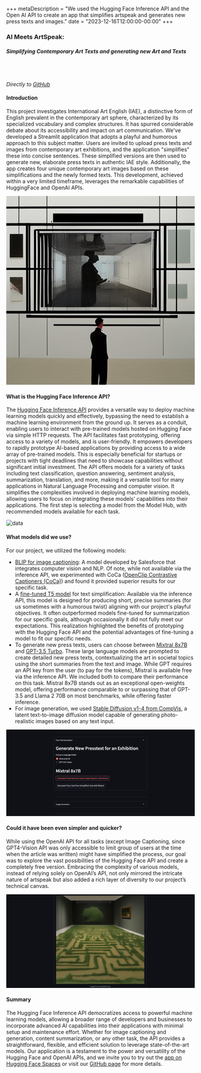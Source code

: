 +++
metaDescription = "We used the Hugging Face Inference API and the Open AI API to create an app that simplifies artspeak and generates new press texts and images."
date = "2023-12-16T12:00:00-00:00"
+++

### AI Meets ArtSpeak:  
##### Simplifying Contemporary Art Texts and generating new Art and Texts
<br><br>

*Directly to [GitHub](https://github.com/coztomate/Artspeak_Simplifier)*

#### Introduction

This project investigates International Art English (IAE), a distinctive form of English prevalent in the contemporary art sphere, characterized by its specialized vocabulary and complex structures. It has spurred considerable debate about its accessibility and impact on art communication. We've developed a Streamlit application that adopts a playful and humorous approach to this subject matter. Users are invited to upload press texts and images from contemporary art exhibitions, and the application "simplifies" these into concise sentences. These simplified versions are then used to generate new, elaborate press texts in authentic IAE style. Additionally, the app creates four unique contemporary art images based on these simplifications and the newly formed texts. This development, achieved within a very limited timeframe, leverages the remarkable capabilities of HuggingFace and OpenAI APIs.

![Example Image](../Artspeak/example_image.jpg)

#### What is the Hugging Face Inference API?

The [Hugging Face Inference API](https://huggingface.co/docs/api-inference/index) provides a versatile way to deploy machine learning models quickly and effectively, bypassing the need to establish a machine learning environment from the ground up. It serves as a conduit, enabling users to interact with pre-trained models hosted on Hugging Face via simple HTTP requests. The API facilitates fast prototyping, offering access to a variety of models, and is user-friendly. It empowers developers to rapidly prototype AI-based applications by providing access to a wide array of pre-trained models. This is especially beneficial for startups or projects with tight deadlines that need to showcase capabilities without significant initial investment. The API offers models for a variety of tasks including text classification, question answering, sentiment analysis, summarization, translation, and more, making it a versatile tool for many applications in Natural Language Processing and computer vision. It simplifies the complexities involved in deploying machine learning models, allowing users to focus on integrating these models' capabilities into their applications. The first step is selecting a model from the Model Hub, with recommended models available for each task.

![data](../images/top.png)

#### What models did we use?

For our project, we utilized the following models:

- [BLIP for image captioning](https://huggingface.co/Salesforce/blip-image-captioning-base): A model developed by Salesforce that integrates computer vision and NLP. Of note, while not available via the inference API, we experimented with CoCa ([OpenClip Contrastive Captioners (CoCa)](https://github.com/robgon-art/open-clip)) and found it provided superior results for our specific task.
- A [fine-tuned T5 model](https://huggingface.co/mrm8488/t5-small-finetuned-text-simplification) for text simplification: Available via the inference API, this model is designed for producing short, precise summaries (for us sometimes with a humorous twist) aligning with our project's playful objectives. It often outperformed models fine-tuned for summarization for our specific goals, although occasionally it did not fully meet our expectations. This realization highlighted the benefits of prototyping with the Hugging Face API and the potential advantages of fine-tuning a model to fit our specific needs.
- To generate new press texts, users can choose between [Mixtral 8x7B](https://huggingface.co/mistralai/Mixtral-8x7B-Instruct-v0.1) and [GPT-3.5 Turbo](https://platform.openai.com/docs/introduction). These large language models are prompted to create detailed new press texts, contextualizing the art in societal topics using the short summaries from the text and image. While GPT requires an API key from the user (to pay for the tokens), Mistral is available free via the inference API. We included both to compare their performance on this task. Mistral 8x7B stands out as an exceptional open-weights model, offering performance comparable to or surpassing that of GPT-3.5 and Llama 2 70B on most benchmarks, while offering faster inference.
- For image generation, we used [Stable Diffusion v1-4 from CompVis](https://huggingface.co/CompVis/stable-diffusion-v1-4), a latent text-to-image diffusion model capable of generating photo-realistic images based on any text input.


![data](../Artspeak/presstext_gen.png)


#### Could it have been even simpler and quicker?

While using the OpenAI API for all tasks (except Image Captioning, since GPT4-Vision API was only accessible to limit group of users at the time when the article was written) might have simplified the process, our goal was to explore the vast possibilities of the Hugging Face API and create a completely free version. Embracing the complexity of various models, instead of relying solely on OpenAI’s API, not only mirrored the intricate nature of artspeak but also added a rich layer of diversity to our project’s technical canvas.

![data](../Artspeak/output_image.png)
 
#### Summary

The Hugging Face Inference API democratizes access to powerful machine learning models, allowing a broader range of developers and businesses to incorporate advanced AI capabilities into their applications with minimal setup and maintenance effort. Whether for image captioning and generation, content summarization, or any other task, the API provides a straightforward, flexible, and efficient solution to leverage state-of-the-art models. Our application is a testament to the power and versatility of the Hugging Face and OpenAI APIs, and we invite you to try out the [app on Hugging Face Spaces](https://huggingface.co/spaces/coztomate/artspeak) or visit our [GitHub page](https://github.com/coztomate/Artspeak_Simplifier) for more details.








